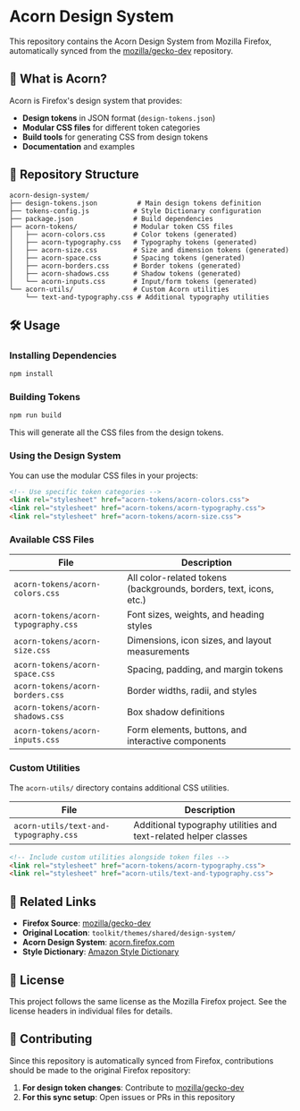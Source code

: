 # Acorn Design System

This repository contains the Acorn Design System from Mozilla Firefox, automatically synced from the [mozilla/gecko-dev](https://github.com/mozilla/gecko-dev) repository.

## 🎨 What is Acorn?

Acorn is Firefox's design system that provides:
- **Design tokens** in JSON format (`design-tokens.json`)
- **Modular CSS files** for different token categories
- **Build tools** for generating CSS from design tokens
- **Documentation** and examples

## 📁 Repository Structure

```
acorn-design-system/
├── design-tokens.json          # Main design tokens definition
├── tokens-config.js           # Style Dictionary configuration
├── package.json               # Build dependencies
├── acorn-tokens/              # Modular token CSS files
│   ├── acorn-colors.css       # Color tokens (generated)
│   ├── acorn-typography.css   # Typography tokens (generated)
│   ├── acorn-size.css         # Size and dimension tokens (generated)
│   ├── acorn-space.css        # Spacing tokens (generated)
│   ├── acorn-borders.css      # Border tokens (generated)
│   ├── acorn-shadows.css      # Shadow tokens (generated)
│   └── acorn-inputs.css       # Input/form tokens (generated)
└── acorn-utils/               # Custom Acorn utilities
    └── text-and-typography.css # Additional typography utilities
```

## 🛠️ Usage

### Installing Dependencies

```bash
npm install
```

### Building Tokens

```bash
npm run build
```

This will generate all the CSS files from the design tokens.

### Using the Design System

You can use the modular CSS files in your projects:

```html
<!-- Use specific token categories -->
<link rel="stylesheet" href="acorn-tokens/acorn-colors.css">
<link rel="stylesheet" href="acorn-tokens/acorn-typography.css">
<link rel="stylesheet" href="acorn-tokens/acorn-size.css">
```

### Available CSS Files

| File | Description |
|------|-------------|
| `acorn-tokens/acorn-colors.css` | All color-related tokens (backgrounds, borders, text, icons, etc.) |
| `acorn-tokens/acorn-typography.css` | Font sizes, weights, and heading styles |
| `acorn-tokens/acorn-size.css` | Dimensions, icon sizes, and layout measurements |
| `acorn-tokens/acorn-space.css` | Spacing, padding, and margin tokens |
| `acorn-tokens/acorn-borders.css` | Border widths, radii, and styles |
| `acorn-tokens/acorn-shadows.css` | Box shadow definitions |
| `acorn-tokens/acorn-inputs.css` | Form elements, buttons, and interactive components |

### Custom Utilities

The `acorn-utils/` directory contains additional CSS utilities.

| File | Description |
|------|-------------|
| `acorn-utils/text-and-typography.css` | Additional typography utilities and text-related helper classes |

```html
<!-- Include custom utilities alongside token files -->
<link rel="stylesheet" href="acorn-tokens/acorn-typography.css">
<link rel="stylesheet" href="acorn-utils/text-and-typography.css">
```

## 🔗 Related Links

- **Firefox Source**: [mozilla/gecko-dev](https://github.com/mozilla/gecko-dev)
- **Original Location**: `toolkit/themes/shared/design-system/`
- **Acorn Design System**: [acorn.firefox.com](https://acorn.firefox.com/)
- **Style Dictionary**: [Amazon Style Dictionary](https://amzn.github.io/style-dictionary/)

## 📝 License

This project follows the same license as the Mozilla Firefox project. See the license headers in individual files for details.

## 🤝 Contributing

Since this repository is automatically synced from Firefox, contributions should be made to the original Firefox repository:

1. **For design token changes**: Contribute to [mozilla/gecko-dev](https://github.com/mozilla/gecko-dev)
2. **For this sync setup**: Open issues or PRs in this repository

